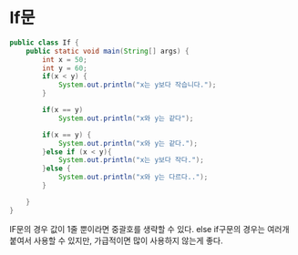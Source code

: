 If문
=============
```java
public class If {
    public static void main(String[] args) {
        int x = 50;
        int y = 60;
        if(x < y) {
            System.out.println("x는 y보다 작습니다.");
        }

        if(x == y)
            System.out.println("x와 y는 같다");

        if(x == y) {
            System.out.println("x와 y는 같다.");
        }else if (x < y){
            System.out.println("x는 y보다 작다.");
        }else {
            System.out.println("x와 y는 다르다..");
        }

    }
}
```

IF문의 경우 값이 1줄 뿐이라면 중괄호를 생략할  수 있다.
else if구문의 경우는 여러개 붙여서 사용할 수 있지만, 가급적이면 많이 사용하지 않는게 좋다.